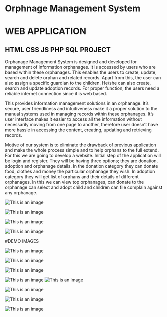 # Orphnage Management System
# WEB APPLICATION
## HTML CSS JS PHP SQL PROJECT
Orphanage Management System is designed and developed for management of information orphanages. It is accessed by users who are based within these orphanages. This enables the users to create, update, search and delete orphan and related records. Apart from this, the user can also assign a specific guardian to the children. He/she can also create, search and update adoption records. For proper function, the users need a reliable internet connection since it is web based. 

This provides information management solutions in an orphanage. It’s secure, user friendliness and intuitiveness make it a proper solution to the manual systems used in managing records within these orphanages. It’s user interface makes it easier to access all the information without necessarily moving from one page to another, therefore user doesn’t have more hassle in accessing the content, creating, updating and retrieving records.


Motive of our system is to eliminate the drawback of previous application and make the whole process simple and to help orphans to the full extend. For this we are going to develop a website. Initial step of the application will be login and register. They will be having three options; they are donation, adoption and orphanage details. In the donation category they can donate food, clothes and money the particular orphanage they wish. In adoption category they will get list of orphans and their details of different orphanages. In this we can view top orphanages, can donate to the orphanage can select and adopt child and children can file complain against any orphanage.

 
![This is an image](images/OP1.PNG)

![This is an image](images/OP2.PNG)

![This is an image](images/OP3.PNG)

![This is an image](images/OP4.PNG)

#DEMO IMAGES

![This is an image](images/OP5.PNG)

![This is an image](images/OP6.PNG)

![This is an image](images/OP7.PNG)

![This is an image](images/OP8.PNG)
![This is an image](images/OP9.PNG)

![This is an image](images/OP10.PNG)

![This is an image](images/OP11.PNG)

![This is an image](images/OP12.PNG)

